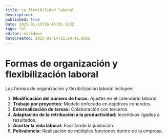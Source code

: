 ```yaml
---
title: La flexibilidad laboral
description: 
published: true
date: 2025-01-15T16:44:55.523Z
tags: fol
editor: markdown
dateCreated: 2025-01-14T11:29:42.085Z
---
```


# Formas de organización y flexibilización laboral

Las formas de organización y flexibilización laboral incluyen:
1. **Modificación del número de horas:** Ajustes en el calendario laboral.
2. **Trabajo por proyectos:** Modelo enfocado en objetivos concretos.
3. **Externalización de tareas:** Colaboración con terceros.
4. **Adaptación de la retribución a la productividad:** Incentivos ligados a resultados.
5. **Acortar la vida laboral:** Facilitando la jubilación.
6. **Polivalencia:** Realización de múltiples funciones dentro de la empresa.

